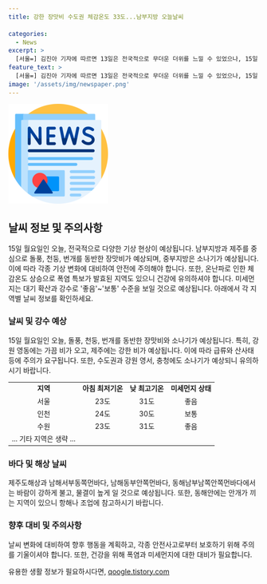 ```yaml
---
title: 강한 장맛비 수도권 체감온도 33도...남부지방 오늘날씨

categories:
  - News
excerpt: >
  [서울=] 김진아 기자에 따르면 13일은 전국적으로 무더운 더위를 느낄 수 있었으나, 15일 월요일에는 남부지방과 제주를 중심으로 돌풍, 장맛비가 예보되고 있습니다. 특히, 오전까지 전남남해안과 경남서부남해안, 새벽까지 제주에 강한 비가 예상되고 있으니 급류, 산사태, 하수도 역류에 주의해야 합니다. 미세먼지는 대기 확산과 강수의 영향으로 좋음~보통 수준을 보일 전망입니다.
feature_text: >
  [서울=] 김진아 기자에 따르면 13일은 전국적으로 무더운 더위를 느낄 수 있었으나, 15일 월요일에는 남부지방과 제주를 중심으로 돌풍, 장맛비가 예보되고 있습니다. 특히, 오전까지 전남남해안과 경남서부남해안, 새벽까지 제주에 강한 비가 예상되고 있으니 급류, 산사태, 하수도 역류에 주의해야 합니다. 미세먼지는 대기 확산과 강수의 영향으로 좋음~보통 수준을 보일 전망입니다.
image: '/assets/img/newspaper.png'
---
```


<p><img src="/assets/img/newspaper.png" alt="kimp 속보" /></p>

<h2 data-ke-size="size26">날씨 정보 및 주의사항</h2>

<p data-ke-size="size16">15일 월요일인 오늘, 전국적으로 다양한 기상 현상이 예상됩니다. 남부지방과 제주를 중심으로 돌풍, 천둥, 번개를 동반한 장맛비가 예상되며, 중부지방은 소나기가 예상됩니다. 이에 따라 각종 기상 변화에 대비하여 안전에 주의해야 합니다. 또한, 온난파로 인한 체감온도 상승으로 폭염 특보가 발효된 지역도 있으니 건강에 유의하셔야 합니다. 미세먼지는 대기 확산과 강수로 '좋음'~'보통' 수준을 보일 것으로 예상됩니다. 아래에서 각 지역별 날씨 정보를 확인하세요.</p>

<h3>날씨 및 강수 예상</h3>

<p data-ke-size="size16">15일 월요일인 오늘, 돌풍, 천둥, 번개를 동반한 장맛비와 소나기가 예상됩니다. 특히, 강원 영동에는 가끔 비가 오고, 제주에는 강한 비가 예상됩니다. 이에 따라 급류와 산사태 등에 주의가 요구됩니다. 또한, 수도권과 강원 영서, 충청에도 소나기가 예상되니 유의하시기 바랍니다.</p>

<table>
    <tr>
        <td style="text-align: center; height: 17px;"><b>지역</b></td>
        <td style="text-align: center; height: 17px;"><b>아침 최저기온</b></td>
        <td style="text-align: center; height: 17px;"><b>낮 최고기온</b></td>
        <td style="text-align: center; height: 17px;"><b>미세먼지 상태</b></td>
    </tr>
    <tr>
        <td style="text-align: center; height: 17px;">서울</td>
        <td style="text-align: center; height: 17px;">23도</td>
        <td style="text-align: center; height: 17px;">31도</td>
        <td style="text-align: center; height: 17px;">좋음</td>
    </tr>
    <tr>
        <td style="text-align: center; height: 17px;">인천</td>
        <td style="text-align: center; height: 17px;">24도</td>
        <td style="text-align: center; height: 17px;">30도</td>
        <td style="text-align: center; height: 17px;">보통</td>
    </tr>
    <tr>
        <td style="text-align: center; height: 17px;">수원</td>
        <td style="text-align: center; height: 17px;">23도</td>
        <td style="text-align: center; height: 17px;">31도</td>
        <td style="text-align: center; height: 17px;">좋음</td>
    </tr>
  <tr>
        <td style="text-align: center; height: 17px;">... 기타 지역은 생략 ...</td>
    </tr>
</table>

<h3>바다 및 해상 날씨</h3>

<p data-ke-size="size16">제주도해상과 남해서부동쪽먼바다, 남해동부안쪽먼바다, 동해남부남쪽안쪽먼바다에서는 바람이 강하게 불고, 물결이 높게 일 것으로 예상됩니다. 또한, 동해안에는 안개가 끼는 지역이 있으니 항해나 조업에 참고하시기 바랍니다.</p>

<h3>향후 대비 및 주의사항</h3>

<p data-ke-size="size16">날씨 변화에 대비하여 향후 행동을 계획하고, 각종 안전사고로부터 보호하기 위해 주의를 기울이셔야 합니다. 또한, 건강을 위해 폭염과 미세먼지에 대한 대비가 필요합니다.</p>
유용한 생활 정보가 필요하시다면, <a href="https://qoogle.tistory.com" rel="dofollow">qoogle.tistory.com</a>


